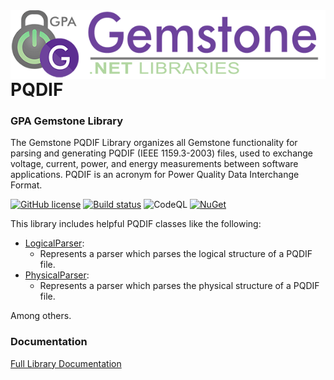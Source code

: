 <img align="right" src="img/gemstone-wide-600.png" alt="gemstone logo">

# PQDIF
### GPA Gemstone Library

The Gemstone PQDIF Library organizes all Gemstone functionality for parsing and generating PQDIF (IEEE 1159.3-2003) files, used to exchange voltage, current, power, and energy measurements between software applications. PQDIF is an acronym for Power Quality Data Interchange Format.

[![GitHub license](https://img.shields.io/github/license/gemstone/pqdif?color=4CC61E)](https://github.com/gemstone/pqdif/blob/master/LICENSE)
[![Build status](https://ci.appveyor.com/api/projects/status/ghedacvalu5imiev?svg=true)](https://ci.appveyor.com/project/ritchiecarroll/pqdif)
![CodeQL](https://github.com/gemstone/pqdif/workflows/CodeQL/badge.svg)
[![NuGet](https://buildstats.info/nuget/Gemstone.PQDIF)](https://www.nuget.org/packages/Gemstone.PQDIF#readme-body-tab)

This library includes helpful PQDIF classes like the following:

* [LogicalParser](https://gemstone.github.io/pqdif/help/html/T_Gemstone_PQDIF_Logical_LogicalParser.htm):
  * Represents a parser which parses the logical structure of a PQDIF file. 
* [PhysicalParser](https://gemstone.github.io/pqdif/help/html/T_Gemstone_PQDIF_Physical_PhysicalParser.htm):
  * Represents a parser which parses the physical structure of a PQDIF file. 

Among others.

### Documentation
[Full Library Documentation](https://gemstone.github.io/pqdif/help)
